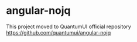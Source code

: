 # angular-nojq
 This project moved to QuantumUI official repository https://github.com/quantumui/angular-nojq
